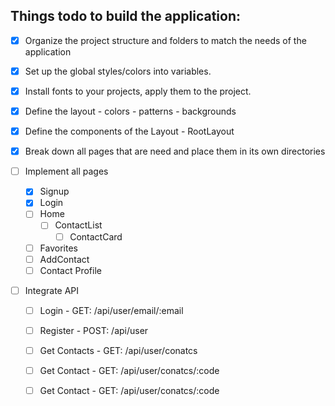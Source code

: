 ## Things todo to build the application:

- [X] Organize the project structure and folders to match the needs of the application

- [X] Set up the global styles/colors into variables.

- [X] Install fonts to your projects, apply them to the project.

- [X] Define the layout - colors - patterns - backgrounds

- [X] Define the components of the Layout - RootLayout

- [X] Break down all pages that are need and place them in its own directories

- [ ] Implement all pages
    - [X] Signup
    - [X] Login
    - [ ] Home
        - [ ] ContactList
            - [ ] ContactCard
    - [ ] Favorites
    - [ ] AddContact
    - [ ] Contact Profile

-[ ] Integrate API
    - [ ] Login - GET: /api/user/email/:email
    - [ ] Register - POST: /api/user 
    - [ ] Get Contacts - GET: /api/user/conatcs
    - [ ] Get Contact - GET: /api/user/conatcs/:code
    - [ ] Get Contact - GET: /api/user/conatcs/:code



